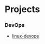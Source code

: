 Projects
===============================================


### DevOps

- [linux-devops](https://github.com/KellyChan/linux-devops)
